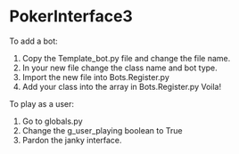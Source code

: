 # PokerInterface3
To add a bot:

  1. Copy the Template_bot.py file and change the file name.
  2. In your new file change the class name and bot type.
  3. Import the new file into Bots.Register.py
  4. Add your class into the array in Bots.Register.py
  Voila!
  
To play as a user:

  1. Go to globals.py
  2. Change the g_user_playing boolean to True
  3. Pardon the janky interface.
